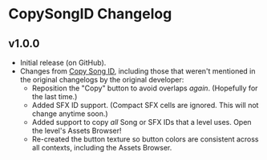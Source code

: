 # CopySongID Changelog
## v1.0.0
- Initial release (on GitHub).
- Changes from [Copy Song ID](https://web.archive.org/web/20250506174353/https://github.com/JohnnyCena123/Copy-song-ID), including those that weren't mentioned in the original changelogs by the original developer:
  - Reposition the "Copy" button to avoid overlaps *again*. (Hopefully for the last time.)
  - Added SFX ID support. (Compact SFX cells are ignored. This will not change anytime soon.)
  - Added support to copy *all* Song or SFX IDs that a level uses. Open the level's Assets Browser!
  - Re-created the button texture so button colors are consistent across all contexts, including the Assets Browser.